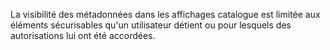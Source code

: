 La visibilité des métadonnées dans les affichages catalogue est limitée aux éléments sécurisables qu'un utilisateur détient ou pour lesquels des autorisations lui ont été accordées.